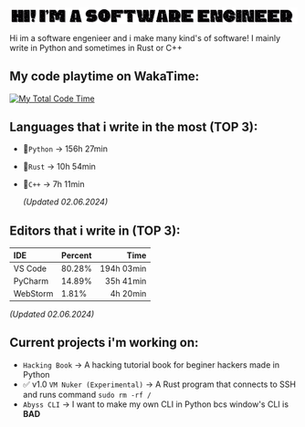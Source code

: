 <img src="Hi! Im a Software Engineer (2).gif">

Hi im a software engenieer and i make many kind's of software! I mainly write in Python and sometimes in Rust or C++

## My code playtime on WakaTime:
[![My Total Code Time](https://wakatime.com/badge/user/018bd7d5-20a7-48f2-b2f1-7e6c6eb2c1f0.svg)](https://wakatime.com/@018bd7d5-20a7-48f2-b2f1-7e6c6eb2c1f0)

## Languages that i write in the most (TOP 3):

- 🥇`Python` -> 156h 27min
- 🥈`Rust` -> 10h 54min
- 🥉`C++` -> 7h 11min

  *(Updated 02.06.2024)*

## Editors that i write in (TOP 3):

| IDE        | Percent     |  Time     |
| :---------- | ------------- | ----------: |
| VS Code    |      80.28% | 194h 03min
| PyCharm    |      14.89% | 35h 41min
| WebStorm   |       1.81% | 4h 20min

 *(Updated 02.06.2024)*

## Current projects i'm working on:

- `Hacking Book` -> A hacking tutorial book for beginer hackers made in Python
- ✅ v1.0 `VM Nuker (Experimental)` -> A Rust program that connects to SSH and runs command `sudo rm -rf /`
- `Abyss CLI` -> I want to make my own CLI in Python bcs window's CLI is **BAD**

